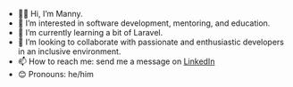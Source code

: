 - 👋🏻 Hi, I’m Manny.
- 📝 I’m interested in software development, mentoring, and education.
- 🌱 I’m currently learning a bit of Laravel.
- 💞 I’m looking to collaborate with passionate and enthusiastic developers in an inclusive environment.
- 📫 How to reach me: send me a message on [LinkedIn](https://www.linkedin.com/in/manuel-gonzalez-garcia-de-blas/)
- 😊 Pronouns: he/him

<!---
MannyGGB/MannyGGB is a ✨ special ✨ repository because its `README.md` (this file) appears on your GitHub profile.
You can click the Preview link to take a look at your changes.
--->
